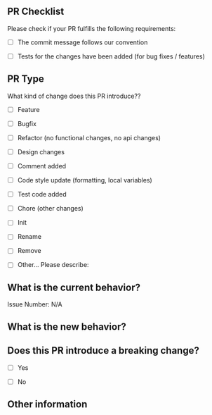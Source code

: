 ## PR Checklist
Please check if your PR fulfills the following requirements:

- [ ] The commit message follows our convention
- [ ] Tests for the changes have been added (for bug fixes / features)


## PR Type
What kind of change does this PR introduce??

<!-- Please check the one that applies to this PR using "x". -->

- [ ] Feature
- [ ] Bugfix
- [ ] Refactor (no functional changes, no api changes)
- [ ] Design changes
- [ ] Comment added
- [ ] Code style update (formatting, local variables)
- [ ] Test code added
- [ ] Chore (other changes)
- [ ] Init
- [ ] Rename
- [ ] Remove
- [ ] Other... Please describe:


## What is the current behavior?
<!-- Please describe the current behavior that you are modifying, or link to a relevant issue. -->

Issue Number: N/A


## What is the new behavior?


## Does this PR introduce a breaking change?
<!-- 급격한 변화가 있는가? -->
- [ ] Yes
- [ ] No


<!-- If this PR contains a breaking change, please describe the impact and migration path for existing applications below. -->


## Other information